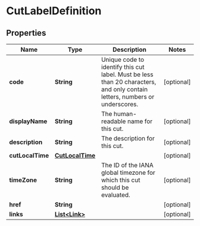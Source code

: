 

# CutLabelDefinition

## Properties

Name | Type | Description | Notes
------------ | ------------- | ------------- | -------------
**code** | **String** | Unique code to identify this cut label. Must be less than 20 characters, and only contain letters, numbers or underscores. |  [optional]
**displayName** | **String** | The human-readable name for this cut. |  [optional]
**description** | **String** | The description for this cut. |  [optional]
**cutLocalTime** | [**CutLocalTime**](CutLocalTime.md) |  |  [optional]
**timeZone** | **String** | The ID of the IANA global timezone for which this cut should be evaluated. |  [optional]
**href** | **String** |  |  [optional]
**links** | [**List&lt;Link&gt;**](Link.md) |  |  [optional]



